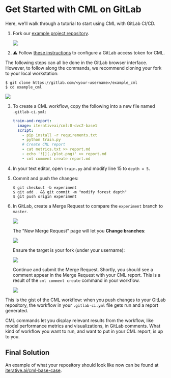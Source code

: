 # Get Started with CML on GitLab

Here, we'll walk through a tutorial to start using CML with GitLab CI/CD.

1. Fork our
   [example project repository](https://gitlab.com/iterative.ai/example_cml).

   ![](/img/gitlab_fork_cml_project.png)

2. ⚠️ Follow
   [these instructions](https://cml.dev/doc/self-hosted-runners?tab=GitLab#personal-access-token)
   to configure a GitLab access token for CML.

<admon type="tip">

The following steps can all be done in the GitLab browser interface. However, to
follow along the commands, we recommend cloning your fork to your local
workstation:

```cli
$ git clone https://gitlab.com/<your-username>/example_cml
$ cd example_cml
```

![](/img/gitlab_cml_clone.png)

</admon>

3. To create a CML workflow, copy the following into a new file named
   `.gitlab-ci.yml`:

   ```yaml
   train-and-report:
     image: iterativeai/cml:0-dvc2-base1
     script:
       - pip install -r requirements.txt
       - python train.py
       # Create CML report
       - cat metrics.txt >> report.md
       - echo '![](./plot.png)' >> report.md
       - cml comment create report.md
   ```

4. In your text editor, open `train.py` and modify line 15 to `depth = 5`.

5. Commit and push the changes:

   ```cli
   $ git checkout -b experiment
   $ git add . && git commit -m "modify forest depth"
   $ git push origin experiment
   ```

6. In GitLab, create a Merge Request to compare the `experiment` branch to
   `master`.

   ![](/img/create_merge_request.png)

   The "New Merge Request" page will let you **Change branches**:

   ![](/img/new_merge_request.png)

   <admon type="warn">

   Ensure the target is your fork (under your username):

   ![](/img/change_user_name.png)

   </admon>

   Continue and submit the Merge Request. Shortly, you should see a comment
   appear in the Merge Request with your CML report. This is a result of the
   `cml comment create` command in your workflow.

   ![](/img/cml_start_gitlab_end.png)

This is the gist of the CML workflow: when you push changes to your GitLab
repository, the workflow in your `.gitlab-ci.yml` file gets run and a report
generated.

CML commands let you display relevant results from the workflow, like model
performance metrics and visualizations, in GitLab comments. What kind of
workflow you want to run, and want to put in your CML report, is up to you.

## Final Solution

An example of what your repository should look like now can be found at
[iterative.ai/cml-base-case](https://gitlab.com/iterative.ai/cml-base-case).
